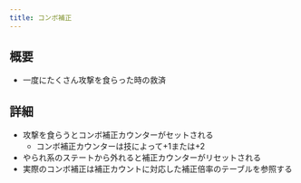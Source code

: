 ```yaml
---
title: コンボ補正
---
```


## 概要
* 一度にたくさん攻撃を食らった時の救済

## 詳細
* 攻撃を食らうとコンボ補正カウンターがセットされる
    * コンボ補正カウンターは技によって+1または+2
* やられ系のステートから外れると補正カウンターがリセットされる
* 実際のコンボ補正は補正カウントに対応した補正倍率のテーブルを参照する
